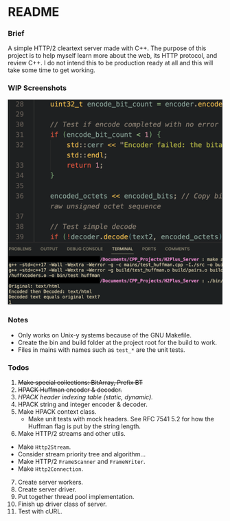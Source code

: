 # README

### Brief
A simple HTTP/2 cleartext server made with C++. The purpose of this project is to help myself learn more about the web, its HTTP protocol, and review C++. I do not intend this to be production ready at all and this will take some time to get working.

### WIP Screenshots

<img width="500" src="./imgs/H2Plus_Server_HPACK_Test1.png">

### Notes
 - Only works on Unix-y systems because of the GNU Makefile.
 - Create the bin and build folder at the project root for the build to work.
 - Files in mains with names such as `test_*` are the unit tests.

### Todos
 1. ~~Make special collections: BitArray, Prefix BT~~
 2. ~~HPACK Huffman encoder & decoder.~~
 3. _HPACK header indexing table (static, dynamic)._
 4. HPACK string and integer encoder & decoder.
 5. Make HPACK context class.
    - Make unit tests with mock headers. See RFC 7541 5.2 for how the Huffman flag is put by the string length.
 6. Make HTTP/2 streams and other utils.
   - Make `Http2Stream`.
   - Consider stream priority tree and algorithm...
   - Make HTTP/2 `FrameScanner` and `FrameWriter`.
   - Make `Http2Connection`.
 7. Create server workers.
 8. Create server driver.
 9. Put together thread pool implementation.
 10. Finish up driver class of server.
 11. Test with cURL.
